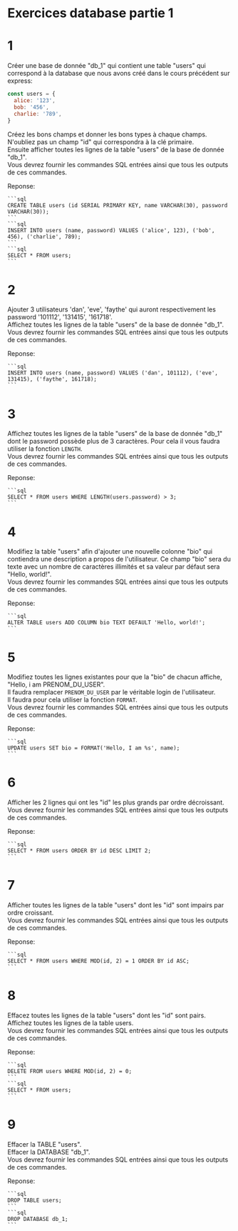 # Exercices database partie 1

# 1

Créer une base de donnée "db_1" qui contient une table "users" qui correspond à la database que nous avons créé dans le cours précédent sur express:

```js
const users = {
  alice: '123',
  bob: '456',
  charlie: '789',
}
```

Créez les bons champs et donner les bons types à chaque champs. N'oubliez pas un champ "id" qui correspondra à la clé primaire.  
Ensuite afficher toutes les lignes de la table "users" de la base de donnée "db_1".  
Vous devrez fournir les commandes SQL entrées ainsi que tous les outputs de ces commandes.

Reponse: 

	```sql
	CREATE TABLE users (id SERIAL PRIMARY KEY, name VARCHAR(30), password VARCHAR(30));
	```
	```sql
	INSERT INTO users (name, password) VALUES ('alice', 123), ('bob', 456), ('charlie', 789);
	```
	```sql
	SELECT * FROM users;
	```

# 2

Ajouter 3 utilisateurs 'dan', 'eve', 'faythe' qui auront respectivement les password '101112', '131415', '161718'.  
Affichez toutes les lignes de la table "users" de la base de donnée "db_1".  
Vous devrez fournir les commandes SQL entrées ainsi que tous les outputs de ces commandes.

Reponse: 

	```sql
	INSERT INTO users (name, password) VALUES ('dan', 101112), ('eve', 131415), ('faythe', 161718);
	```

# 3

Affichez toutes les lignes de la table "users" de la base de donnée "db_1" dont le password possède plus de 3 caractères. Pour cela il vous faudra utiliser la fonction `LENGTH`.  
Vous devrez fournir les commandes SQL entrées ainsi que tous les outputs de ces commandes.

Reponse: 

	```sql
	SELECT * FROM users WHERE LENGTH(users.password) > 3;
	```

# 4

Modifiez la table "users" afin d'ajouter une nouvelle colonne "bio" qui contiendra une description a propos de l'utilisateur. Ce champ "bio" sera du texte avec un nombre de caractères illimités et sa valeur par défaut sera "Hello, world!".  
Vous devrez fournir les commandes SQL entrées ainsi que tous les outputs de ces commandes.

Reponse: 

	```sql
	ALTER TABLE users ADD COLUMN bio TEXT DEFAULT 'Hello, world!';
	```

# 5

Modifiez toutes les lignes existantes pour que la "bio" de chacun affiche, "Hello, i am PRENOM_DU_USER".  
Il faudra remplacer `PRENOM_DU_USER` par le véritable login de l'utilisateur.  
Il faudra pour cela utiliser la fonction `FORMAT`.  
Vous devrez fournir les commandes SQL entrées ainsi que tous les outputs de ces commandes.

Reponse:

 	```sql
	UPDATE users SET bio = FORMAT('Hello, I am %s', name);
	```

# 6

Afficher les 2 lignes qui ont les "id" les plus grands par ordre décroissant.  
Vous devrez fournir les commandes SQL entrées ainsi que tous les outputs de ces commandes.

Reponse: 

	```sql
	SELECT * FROM users ORDER BY id DESC LIMIT 2;
	```

# 7

Afficher toutes les lignes de la table "users" dont les "id" sont impairs par ordre croissant.  
Vous devrez fournir les commandes SQL entrées ainsi que tous les outputs de ces commandes.

Reponse: 

	```sql
	SELECT * FROM users WHERE MOD(id, 2) = 1 ORDER BY id ASC;
	```

# 8

Effacez toutes les lignes de la table "users" dont les "id" sont pairs.
Affichez toutes les lignes de la table users.  
Vous devrez fournir les commandes SQL entrées ainsi que tous les outputs de ces commandes.

Reponse: 

	```sql
	DELETE FROM users WHERE MOD(id, 2) = 0;
	```
	```sql
	SELECT * FROM users;
	```

# 9

Effacer la TABLE "users".  
Effacer la DATABASE "db_1".  
Vous devrez fournir les commandes SQL entrées ainsi que tous les outputs de ces commandes.

Reponse: 

	```sql
	DROP TABLE users;
	```
	```sql
	DROP DATABASE db_1;
	```
